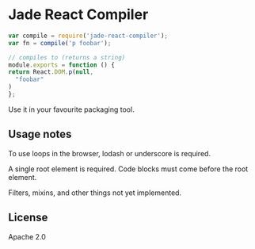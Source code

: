 # Jade React Compiler

```js
var compile = require('jade-react-compiler');
var fn = compile('p foobar');

// compiles to (returns a string)
module.exports = function () {
return React.DOM.p(null,
  "foobar"
)
};
```

Use it in your favourite packaging tool.

## Usage notes

To use loops in the browser, lodash or underscore is required.

A single root element is required. Code blocks must come before the root element.

Filters, mixins, and other things not yet implemented.

## License

Apache 2.0
